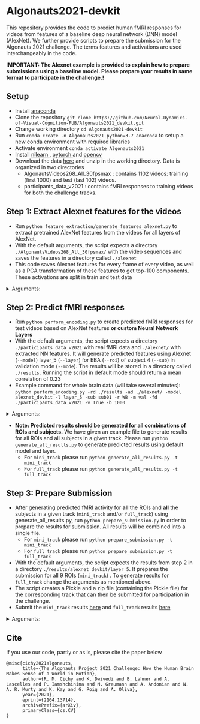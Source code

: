 # Algonauts2021-devkit

This repository provides the code to predict human fMRI responses for videos from features of a baseline deep neural network (DNN) model (AlexNet). We further provide scripts to prepare the submission for the Algonauts 2021 challenge.  The terms features and activations are used interchangeably in the code.

**IMPORTANT: The Alexnet example is provided to explain how to prepare submissions using a baseline model. Please prepare your results in same format to participate in the challenge.!**

## Setup
* Install <a href="https://docs.anaconda.com/anaconda/install/">anaconda</a>
* Clone the repository ```git clone https://github.com/Neural-Dynamics-of-Visual-Cognition-FUB/Algonauts2021_devkit.git```
* Change working directory ```cd Algonauts2021-devkit```
* Run ```conda create -n Algonauts2021 python=3.7 anaconda``` to setup a new conda environment with required libraries
* Activate environment ```conda activate Algonauts2021```
* Install <a href="https://nilearn.github.io/introduction.html#installation">nilearn </a>, <a href="https://pytorch.org/">pytorch </a> and <a href="https://github.com/opencv/opencv-python">opencv </a>
* Download the data <a href="https://forms.gle/qq9uqqu6SwN8ytxQ9">here</a> and unzip in the working directory. Data is organized in two directories
   * AlgonautsVideos268_All_30fpsmax : contains 1102 videos: training (first 1000) and test (last 102) videos.
   * participants_data_v2021 : contains fMRI responses to training videos for both the challenge tracks.

## Step 1: Extract Alexnet features for the videos
* Run ```python feature_extraction/generate_features_alexnet.py``` to extract pretrained AlexNet features from the videos for all layers of AlexNet.
* With the default arguments, the script expects a directory ```./AlgonautsVideos268_All_30fpsmax/``` with the video sequences and saves the features in a directory called ````./alexnet````
* This code saves Alexnet features for every frame of every video, as well as a PCA transformation of these features to get top-100 components. These activations are split in train and test data
<details>
<summary>Arguments:</summary>

+ ```-vdir --video_data_dir```: Directory where the downloaded video sequences are stored (eg. ```./AlgonautsVideos268_All_30fpsmax/```)
+ ````-sdir --save_dir````: Directory where the exctracted features should be saved

</details>


## Step 2: Predict fMRI responses
* Run ```python perform_encoding.py``` to create predicted fMRI responses for test videos based on AlexNet features **or custom Neural Network Layers**
* With the default arguments, the script expects a directory ````./participants_data_v2021```` with real fMRI data and ````./alexnet/```` with extracted NN features. It will generate predicted features using Alexnet (````--model````) layer_5 (````--layer````) for EBA (````--roi````) of subject 4 (````--sub````) in validation mode (````--mode````). The results will be stored in a directory called ````./results````. Running the script in default mode should return a mean correlation of 0.23
* Example command for whole brain data (will take several minutes): ```python perform_encoding.py -rd ./results -ad ./alexnet/ -model alexnet_devkit -l layer_5 -sub sub01 -r WB -m val -fd ./participants_data_v2021 -v True -b 1000```

<details>
<summary>Arguments:</summary>

+ ````-rd --result_dir````: Result directory where the predicted fMRI activity will be saved
+ ````-ad --activation_dir````: Features directory, this directory should contain the DNN features for training the linear regression and predicting test fMRI data (eg. ```./alexnet``` after running Step 1)
+ ````-model --model````: Specify the model name, under which the results will be stored
+ ````-l --layer````: Specify the Neural Network layer to fit a linear mapping between activations and fMRI responses on training videos and predict test fMRI responses. For alexnet this should be ````layer_X```` with X between 1 and 8
+ ````-sub --sub````: Select the subject from which the fMRI data should be used to train (and validate) the linear Regression, for the fMRI data this should be ````subXX````with XX in (01, 02, 03, 04, 05, 06, 07, 08, 09, 10)
+ ````-r --roi````: Specify the region of interest (e.g. V1, LOC) from which fMRI data should be used; ```--roi WB``` uses the data from the Whole Brain
+ ````-m --mode````: Specify in which mode the program should run: "val": 10% of the original training data will be used as validation data. If in validation mode a mean correlation between the real fMRI response and the predicted fMRI response is also calculated; "test": All training data will be used for training
+ ````-fd --fmri_dir````: Directory which contains all recorded fMRI activity
+ ````-v --visualize````: Visualize correlations in the whole brain (True or False), only available if ````-roi WB````
+ ````-b --batch_size````: Set the number of voxels to fit in one iteration, default is 1000, reduce in case of memory constraints
</details>

* **Note: Predicted results should be generated for all combinations of ROIs and subjects.** We have given an example file to generate results for all ROIs and all subjects in a given track. Please run ```python generate_all_results.py``` to generate predicted results using default model and layer.
  * For ```mini_track``` please run ```python generate_all_results.py -t mini_track```
  * For ```full_track``` please run ```python generate_all_results.py -t full_track```
  
## Step 3: Prepare Submission
* After generating predicted fMRI activity for **all** the ROIs and **all** the subjects in a given track (```mini_track``` and/or ```full_track```) using generate_all_results.py, run ```python prepare_submission.py``` in order to prepare the results for submission. All results will be combined into a single file.
  * For ```mini_track``` please run ```python prepare_submission.py -t mini_track```
  * For ```full_track``` please run ```python prepare_submission.py -t full_track```
* With the default arguments, the script expects the results from step 2 in a directory ```./results/alexnet_devkit/layer_5```. It prepares the submission for all 9 ROIs (```mini_track```) . To generate results for ```full_track``` change the arguments as mentioned above.
* The script creates a Pickle and a zip file (containing the Pickle file) for the corresponding track that can then be submitted for participation in the challenge.
* Submit the ```mini_track``` results <a href="https://competitions.codalab.org/competitions/30930?secret_key=0d92787c-69d7-4e38-9780-94dd3a301f6b#participate-submit_results">here</a> and ```full_track``` results <a href="https://competitions.codalab.org/competitions/30937?secret_key=f3d0f352-c582-49cb-ad7c-8e6ec9702054#participate-submit_results">here</a> 

<details>
<summary>Arguments:</summary>

+ ````-rd --result_dir````: Directory containing the predicted fMRI activity from step 2, should be identical to result_dir there.
+ ````-t --track````: ```mini_track``` for the specific ROIs, ```full_track``` for whole brain (WB) data. Submission can be done for either one of them separately, for submitting both the submission script should be run twice, once with ````mini_track```` and once with ````full_track````

</details>

## Cite

If you use our code, partly or as is,  please cite the paper below

```
@misc{cichy2021algonauts,
      title={The Algonauts Project 2021 Challenge: How the Human Brain Makes Sense of a World in Motion}, 
      author={R. M. Cichy and K. Dwivedi and B. Lahner and A. Lascelles and P. Iamshchinina and M. Graumann and A. Andonian and N. A. R. Murty and K. Kay and G. Roig and A. Oliva},
      year={2021},
      eprint={2104.13714},
      archivePrefix={arXiv},
      primaryClass={cs.CV}
}
```
